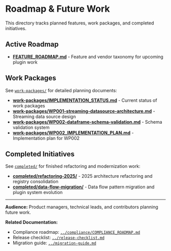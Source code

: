# Roadmap & Future Work

This directory tracks planned features, work packages, and completed initiatives.

## Active Roadmap

- **[FEATURE_ROADMAP.md](FEATURE_ROADMAP.md)** - Feature and vendor taxonomy for upcoming plugin work

## Work Packages

See [`work-packages/`](work-packages/) for detailed planning documents:

- **[work-packages/IMPLEMENTATION_STATUS.md](work-packages/IMPLEMENTATION_STATUS.md)** - Current status of work packages
- **[work-packages/WP001-streaming-datasource-architecture.md](work-packages/WP001-streaming-datasource-architecture.md)** - Streaming data source design
- **[work-packages/WP002-dataframe-schema-validation.md](work-packages/WP002-dataframe-schema-validation.md)** - Schema validation system
- **[work-packages/WP002_IMPLEMENTATION_PLAN.md](work-packages/WP002_IMPLEMENTATION_PLAN.md)** - Implementation plan for WP002

## Completed Initiatives

See [`completed/`](completed/) for finished refactoring and modernization work:

- **[completed/refactoring-2025/](completed/refactoring-2025/)** - 2025 architecture refactoring and registry consolidation
- **[completed/data-flow-migration/](completed/data-flow-migration/)** - Data flow pattern migration and plugin system evolution

---

**Audience:** Product managers, technical leads, and contributors planning future work.

**Related Documentation:**
- Compliance roadmap: [`../compliance/COMPLIANCE_ROADMAP.md`](../compliance/COMPLIANCE_ROADMAP.md)
- Release checklist: [`../release-checklist.md`](../release-checklist.md)
- Migration guide: [`../migration-guide.md`](../migration-guide.md)
